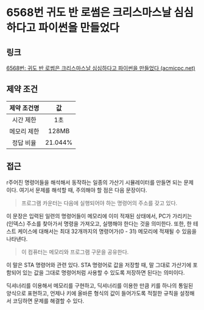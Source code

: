 # 6568번 귀도 반 로썸은 크리스마스날 심심하다고 파이썬을 만들었다

## 링크

[6568번: 귀도 반 로썸은 크리스마스날 심심하다고 파이썬을 만들었다 (acmicpc.net)](https://www.acmicpc.net/problem/6568)

## 제약 조건

| 제약 조건명 |   값    |
| :---------: | :-----: |
|  시간 제한  |   1초   |
| 메모리 제한 |  128MB  |
|  정답 비율  | 21.044% |

## 접근

r주어진 명령어들을 해석해서 동작하는 일종의 가산기 시뮬레이터를 만들면 되는 문제이다. 여기서 문제를 해석할 때, 주의해야 할 점은 다음 문장이다.

> 프로그램 카운터는 다음에 실행되어야 하는 명령어의 주소를 갖고 있다.

이 문장은 입력된 일련의 명령어들이 메모리에 이미 적재된 상태에서, PC가 가리키는(인덱스) 주소를 찾아가서 명령을 가져오고, 실행해야 한다는 것을 의미한다. 또한, 한 테스트 케이스에 대해서는 최대 32개까지의 명령어가(0 - 31) 메모리에 적재될 수 있음을 나타낸다.

> 이 컴퓨터는 메모리와 프로그램 구문을 공유한다.

이 말은 STA 명령어와 관련 있다. STA 명령어로 값을 저장할 때, 말 그대로 가산기에 포함되어 있는 값을 그대로 명령어처럼 사용할 수 있도록 저장하면 된다는 의미이다.

딕셔너리를 이용해서 메모리를 구현하고, 딕셔너리를 이용한 만큼 키를 하나의 통일된 양식으로 표현하고, 언제나 키에 올바른 형식의 값이 들어가도록 적절한 규칙을 설정해서 코딩하면 문제를 해결할 수 있다.

